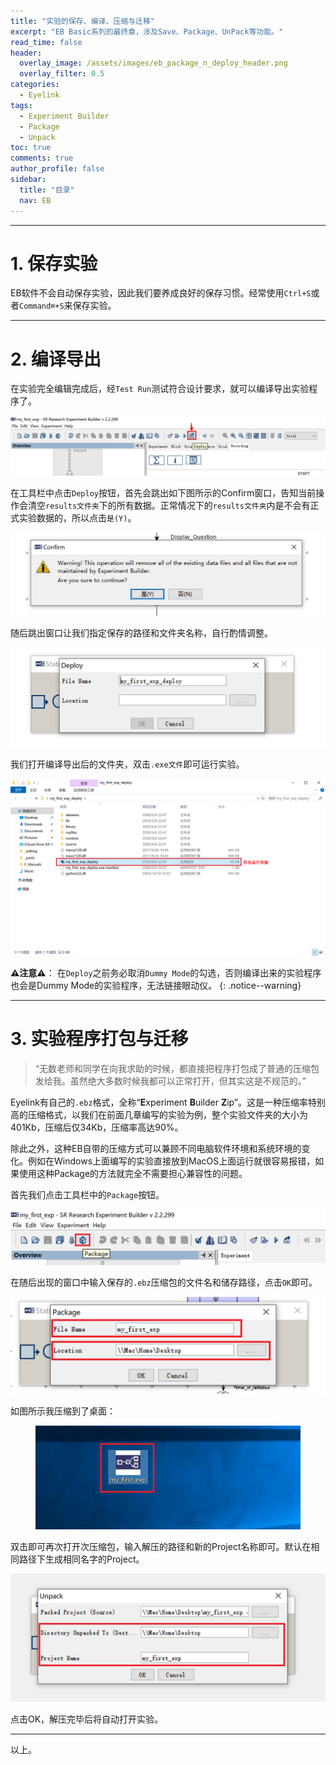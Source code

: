 ```yaml
---
title: "实验的保存、编译、压缩与迁移"
excerpt: "EB Basic系列的最终章，涉及Save、Package、UnPack等功能。"
read_time: false
header:
  overlay_image: /assets/images/eb_package_n_deploy_header.png
  overlay_filter: 0.5
categories:
  - Eyelink
tags:
  - Experiment Builder
  - Package
  - Unpack
toc: true
comments: true
author_profile: false
sidebar:
  title: "目录"
  nav: EB
---
```


---

# 1. 保存实验

EB软件不会自动保存实验，因此我们要养成良好的保存习惯。经常使用`Ctrl+S`或者`Command⌘+S`来保存实验。

---

# 2. 编译导出

在实验完全编辑完成后，经`Test Run`测试符合设计要求，就可以编译导出实验程序了。

![eb_show_deploy](/assets/images/eb_show_deploy.png)

在工具栏中点击`Deploy`按钮，首先会跳出如下图所示的Confirm窗口，告知当前操作会清空`results文件夹`下的所有数据。正常情况下的`results文件夹`内是不会有正式实验数据的，所以点击`是(Y)`。

![eb_deploy_confirm_window](/assets/images/eb_deploy_confirm_window.png)

随后跳出窗口让我们指定保存的路径和文件夹名称，自行酌情调整。

![eb_deploy_window](/assets/images/eb_deploy_window.png)

我们打开编译导出后的文件夹，双击`.exe文件`即可运行实验。

![eb_deployed_folder](/assets/images/eb_deployed_folder.png)

**⚠️注意⚠️**：
在`Deploy`之前务必取消`Dummy Mode`的勾选，否则编译出来的实验程序也会是Dummy Mode的实验程序，无法链接眼动仪。
{: .notice--warning}

---

# 3. 实验程序打包与迁移

> “无数老师和同学在向我求助的时候，都直接把程序打包成了普通的压缩包发给我。虽然绝大多数时候我都可以正常打开，但其实这是不规范的。”

Eyelink有自己的`.ebz`格式，全称“**E**xperiment **B**uilder **Z**ip”。这是一种压缩率特别高的压缩格式，以我们在前面几章编写的实验为例，整个实验文件夹的大小为401Kb，压缩后仅34Kb，压缩率高达90%。

除此之外，这种EB自带的压缩方式可以兼顾不同电脑软件环境和系统环境的变化。例如在Windows上面编写的实验直接放到MacOS上面运行就很容易报错，如果使用这种Package的方法就完全不需要担心兼容性的问题。

首先我们点击工具栏中的`Package`按钮。

![eb_show_package](/assets/images/eb_show_package.png)

在随后出现的窗口中输入保存的`.ebz`压缩包的文件名和储存路径，点击`OK`即可。

![eb_package_window](/assets/images/eb_package_window.png)

如图所示我压缩到了桌面：

<figure class="align-center">
  <img src="/assets/images/eb_show_packaged_ebz.png" alt="">
</figure> 


双击即可再次打开次压缩包，输入解压的路径和新的Project名称即可。默认在相同路径下生成相同名字的Project。

![eb_unpack_window](/assets/images/eb_unpack_window.png)

点击OK，解压完毕后将自动打开实验。

---

以上。